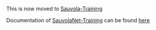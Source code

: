 This is now moved to [Sauvola-Training](https://github.com/mohamadmansourX/SauvolaNet-Training)

Documentation of [SauvolaNet-Training](https://mohamadmansourx.github.io/SauvolaNet-Training/) can be found [here](https://mohamadmansourx.github.io/SauvolaNet-Training/)
